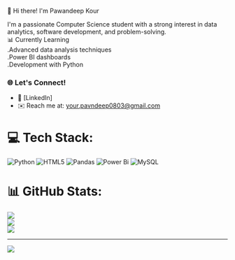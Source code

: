 👋 Hi there! I'm Pawandeep Kour

I'm a passionate Computer Science student with a strong interest in data analytics, software development, and problem-solving. <br/>
📊 Currently Learning<br/>
 .Advanced data analysis techniques<br/>
 .Power BI dashboards<br/>
 .Development with Python <br/>
 ### 🌐 Let's Connect!
- 🔗 [LinkedIn]
- ✉️ Reach me at: your.pavndeep0803@gmail.com<br/>
 

# 💻 Tech Stack:
![Python](https://img.shields.io/badge/python-3670A0?style=for-the-badge&logo=python&logoColor=ffdd54) ![HTML5](https://img.shields.io/badge/html5-%23E34F26.svg?style=for-the-badge&logo=html5&logoColor=white) ![Pandas](https://img.shields.io/badge/pandas-%23150458.svg?style=for-the-badge&logo=pandas&logoColor=white) ![Power Bi](https://img.shields.io/badge/power_bi-F2C811?style=for-the-badge&logo=powerbi&logoColor=black) ![MySQL](https://img.shields.io/badge/mysql-4479A1.svg?style=for-the-badge&logo=mysql&logoColor=white)
# 📊 GitHub Stats:
![](https://github-readme-stats.vercel.app/api?username=pawandeep03&theme=dark&hide_border=false&include_all_commits=false&count_private=false)<br/>
![](https://nirzak-streak-stats.vercel.app/?user=pawandeep03&theme=dark&hide_border=false)<br/>
![](https://github-readme-stats.vercel.app/api/top-langs/?username=pawandeep03&theme=dark&hide_border=false&include_all_commits=false&count_private=false&layout=compact)

---
[![](https://visitcount.itsvg.in/api?id=pawandeep03&icon=0&color=0)](https://visitcount.itsvg.in)

<!-- Proudly created with GPRM ( https://gprm.itsvg.in ) -->
